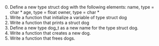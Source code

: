 0. Define a new type struct dog with the following elements:
name, type = char *
age, type = float
owner, type = char *
1. Write a function that initialize a variable of type struct dog
2. Write a function that prints a struct dog
3. Define a new type dog_t as a new name for the type struct dog.
4. Write a function that creates a new dog.
5. Write a function that frees dogs.
